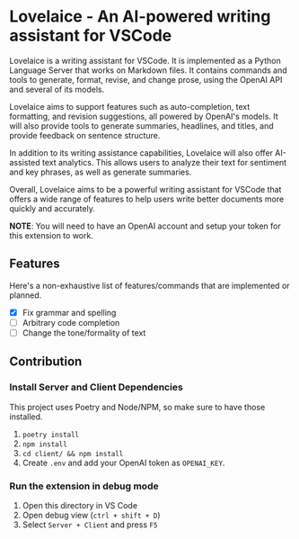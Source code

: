 # Lovelaice - An AI-powered writing assistant for VSCode

Lovelaice is a writing assistant for VSCode. It is implemented as a Python Language Server that works on Markdown files.
It contains commands and tools to generate, format, revise, and change prose, using the OpenAI API and several of its models.

Lovelaice aims to support features such as auto-completion, text formatting, and revision suggestions, all powered by OpenAI's models. It will also provide tools to generate summaries, headlines, and titles, and provide feedback on sentence structure.

In addition to its writing assistance capabilities, Lovelaice will also offer AI-assisted text analytics. This allows users to analyze their text for sentiment and key phrases, as well as generate summaries.

Overall, Lovelaice aims to be a powerful writing assistant for VSCode that offers a wide range of features to help users write better documents more quickly and accurately.

**NOTE**: You will need to have an OpenAI account and setup your token for this extension to work.

## Features

Here's a non-exhaustive list of features/commands that are implemented or planned.

- [x] Fix grammar and spelling
- [ ] Arbitrary code completion
- [ ] Change the tone/formality of text

## Contribution

### Install Server and Client Dependencies

This project uses Poetry and Node/NPM, so make sure to have those installed.

1. `poetry install`
2. `npm install`
3. `cd client/ && npm install`
4. Create `.env` and add your OpenAI token as `OPENAI_KEY`.

### Run the extension in debug mode

1. Open this directory in VS Code
2. Open debug view (`ctrl + shift + D`)
3. Select `Server + Client` and press `F5`
